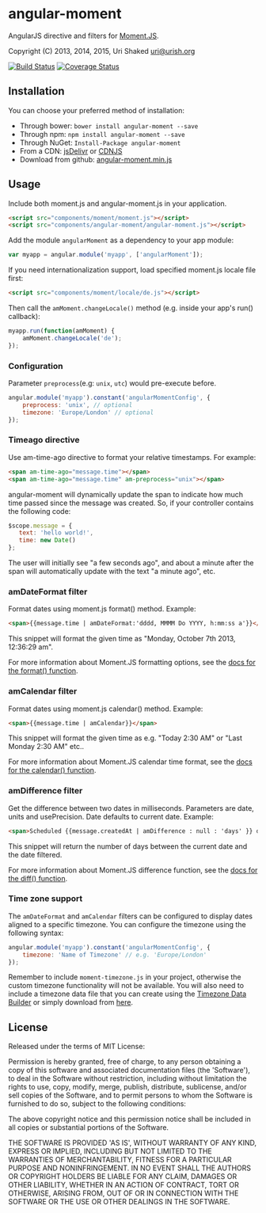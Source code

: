 angular-moment
==============

AngularJS directive and filters for [Moment.JS](http://www.momentjs.com).

Copyright (C) 2013, 2014, 2015, Uri Shaked <uri@urish.org>

[![Build Status](https://travis-ci.org/urish/angular-moment.png?branch=master)](https://travis-ci.org/urish/angular-moment)
[![Coverage Status](https://coveralls.io/repos/urish/angular-moment/badge.png)](https://coveralls.io/r/urish/angular-moment)

Installation
------------

You can choose your preferred method of installation:
* Through bower: `bower install angular-moment --save`
* Through npm: `npm install angular-moment --save`
* Through NuGet: `Install-Package angular-moment`
* From a CDN: [jsDelivr](https://cdn.jsdelivr.net/angular.moment/0.9.1/angular-moment.min.js) or [CDNJS](https://cdnjs.cloudflare.com/ajax/libs/angular-moment/0.9.1/angular-moment.min.js)
* Download from github: [angular-moment.min.js](https://raw.github.com/urish/angular-moment/master/angular-moment.min.js)

Usage
-----
Include both moment.js and angular-moment.js in your application.

```html
<script src="components/moment/moment.js"></script>
<script src="components/angular-moment/angular-moment.js"></script>
```

Add the module `angularMoment` as a dependency to your app module:

```js
var myapp = angular.module('myapp', ['angularMoment']);
```

If you need internationalization support, load specified moment.js locale file first:

```html
<script src="components/moment/locale/de.js"></script>
```

Then call the `amMoment.changeLocale()` method (e.g. inside your app's run() callback):

```js
myapp.run(function(amMoment) {
	amMoment.changeLocale('de');
});
```

### Configuration

Parameter `preprocess`(e.g: `unix`, `utc`) would pre-execute before.

```js
angular.module('myapp').constant('angularMomentConfig', {
	preprocess: 'unix', // optional
	timezone: 'Europe/London' // optional
});
```

### Timeago directive
Use am-time-ago directive to format your relative timestamps. For example:

```html
<span am-time-ago="message.time"></span>
<span am-time-ago="message.time" am-preprocess="unix"></span>
```

angular-moment will dynamically update the span to indicate how much time
passed since the message was created. So, if your controller contains the following
code:
```js
$scope.message = {
   text: 'hello world!',
   time: new Date()
};
```

The user will initially see "a few seconds ago", and about a minute
after the span will automatically update with the text "a minute ago",
etc.

### amDateFormat filter
Format dates using moment.js format() method. Example:

```html
<span>{{message.time | amDateFormat:'dddd, MMMM Do YYYY, h:mm:ss a'}}</span>
```

This snippet will format the given time as "Monday, October 7th 2013, 12:36:29 am".

For more information about Moment.JS formatting options, see the
[docs for the format() function](http://momentjs.com/docs/#/displaying/format/).

### amCalendar filter

Format dates using moment.js calendar() method. Example:

```html
<span>{{message.time | amCalendar}}</span>
```

This snippet will format the given time as e.g. "Today 2:30 AM" or "Last Monday 2:30 AM" etc..

For more information about Moment.JS calendar time format, see the
[docs for the calendar() function](http://momentjs.com/docs/#/displaying/calendar-time/).

### amDifference filter

Get the difference between two dates in milliseconds.
Parameters are date, units and usePrecision. Date defaults to current date. Example:

```html
<span>Scheduled {{message.createdAt | amDifference : null : 'days' }} days from now</span>
```

This snippet will return the number of days between the current date and the date filtered.

For more information about Moment.JS difference function, see the
[docs for the diff() function](http://momentjs.com/docs/#/displaying/difference/).

### Time zone support

The `amDateFormat` and `amCalendar` filters can be configured to display dates aligned
to a specific timezone. You can configure the timezone using the following syntax:

```js
angular.module('myapp').constant('angularMomentConfig', {
    timezone: 'Name of Timezone' // e.g. 'Europe/London'
});
```

Remember to include `moment-timezone.js` in your project, otherwise the custom timezone
functionality will not be available. You will also need to include a timezone data file that
you can create using the [Timezone Data Builder](http://momentjs.com/timezone/data/)
or simply download from [here](https://rawgithub.com/qw4n7y/7282780/raw/6ae3b334b295f93047e8f3ad300db6bc4387e235/moment-timezone-data.js).

License
----

Released under the terms of MIT License:

Permission is hereby granted, free of charge, to any person obtaining
a copy of this software and associated documentation files (the
'Software'), to deal in the Software without restriction, including
without limitation the rights to use, copy, modify, merge, publish,
distribute, sublicense, and/or sell copies of the Software, and to
permit persons to whom the Software is furnished to do so, subject to
the following conditions:

The above copyright notice and this permission notice shall be
included in all copies or substantial portions of the Software.

THE SOFTWARE IS PROVIDED 'AS IS', WITHOUT WARRANTY OF ANY KIND,
EXPRESS OR IMPLIED, INCLUDING BUT NOT LIMITED TO THE WARRANTIES OF
MERCHANTABILITY, FITNESS FOR A PARTICULAR PURPOSE AND NONINFRINGEMENT.
IN NO EVENT SHALL THE AUTHORS OR COPYRIGHT HOLDERS BE LIABLE FOR ANY
CLAIM, DAMAGES OR OTHER LIABILITY, WHETHER IN AN ACTION OF CONTRACT,
TORT OR OTHERWISE, ARISING FROM, OUT OF OR IN CONNECTION WITH THE
SOFTWARE OR THE USE OR OTHER DEALINGS IN THE SOFTWARE.
